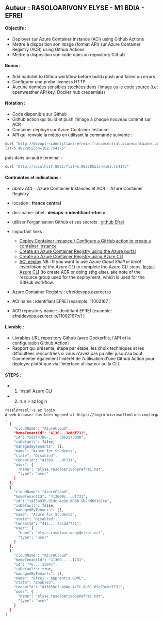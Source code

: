 ## Auteur : RASOLOARIVONY ELYSE - M1 BDIA - EFREI

#### Objectifs :
* Deployer sur Azure Container Instance (ACI) using Github Actions
* Mettre à disposition son image (format API) sur Azure Container Registry (ACR) using
Github Actions
* Mettre à disposition son code dans un repository Github

#### Bonus :
* Add hadolint to Github workflow before build+push and failed on errors
* Configurer une probe liveness HTTP
* Aucune données sensibles stockées dans l'image ou le code source (i.e: openweather API
key, Docker hub credentials)

#### Notation :
- Code disponible sur Github
- Github action qui build et push l'image à chaque nouveau commit sur ACR
- Container deployé sur Azure Container Instance
- API qui renvoie la météo en utilisant la commande suivante :
```bash
curl "http://devops-<identifiant-efrei>.francecentral.azurecontainer.io/?
lat=5.902785&lon=102.754175"
```
puis dans un autre terminal :
```bash
curl "http://localhost:8081/?lat=5.902785&lon=102.754175"
```

#### Contraintes et indications :
* *abrév* ACI = Azure Container Instances et ACR = Azure Container Registry
* location : **france central**
* dns-name-label : **devops-< identifiant-efrei >**
* utiliser l'organisation Github et ses secrets : [github Efrei](https://github.com/efrei-devops-apprentis-bdml)
* Important links : 
	- [Deploy Container instance / Configure a GitHub action to create a container instance](https://docs.microsoft.com/en-us/azure/container-instances/container-instances-github-action#save-credentials-to-github-repo)
	- [Create an Azure Container Registry using the Azure portal](https://docs.microsoft.com/en-us/azure/container-registry/container-registry-get-started-portal)
	- [Create an Azure Container Registry using Azure CLI](https://docs.microsoft.com/en-us/azure/container-registry/container-registry-get-started-azure-cli)
	- [ACI deploy](https://github.com/azure/aci-deploy)
NB : If you want to use *Azure Cloud Shell* or *local installation of the Azure CLI* to complete the Azure CLI steps. [Install Azure CLI](https://docs.microsoft.com/en-us/cli/azure/install-azure-cli) (to create ACR or doing sthg else). ake note of the resource group used for the deployment, which is used for the GitHub workflow.

* Azure Container Registry : efreidevops.azurecr.io
* ACI name : identifiant EFREI (example: 11002167 )
* ACR repository name : identifiant EFREI (example: efreidevops.azurecr.io/11002167:v1 )


#### Livrable : 
* Livrables
URL repository Github (avec Dockerfile, l'API et la configuration Github Action)
* Rapport qui présente, étape par étape, les choix techniques et les difficultées rencontrées
si vous n'avez pas pu aller jusqu'au bout. Commenter également l'intérêt de l'utilisation
d'une Github Action pour deployer plutôt que via l'interface utilisateur ou la CLI.


#### STEPS :
* 1. Install Azure CLI
* 2. run > az login 
```bash 
rasel@rasel:~$ az login
A web browser has been opened at https://login.microsoftonline.com/organizations/oauth2/v2.0/authorize. Please continue the login in the web browser. If no web browser is available or if the web browser fails to open, use device code flow with `az login --use-device-code`.
[
  {
    "cloudName": "AzureCloud",
    "homeTenantId": "4136...3cddf731",
    "id": "5e344786-.... c8b31730d0",
    "isDefault": false,
    "managedByTenants": [],
    "name": "Azure for Students",
    "state": "Disabled",
    "tenantId": "41360....df731",
    "user": {
      "name": "elyse.rasoloarivony@efrei.net",
      "type": "user"
    }
  },
  {
    "cloudName": "AzureCloud",
    "homeTenantId": "413600c...df731",
    "id": "14f3b93b-01dc-4e9e-8688-5b2dd60107ce",
    "isDefault": false,
    "managedByTenants": [],
    "name": "Azure for Students",
    "state": "Disabled",
    "tenantId": "413....73cddf731",
    "user": {
      "name": "elyse.rasoloarivony@efrei.net",
      "type": "user"
    }
  },
  {
    "cloudName": "AzureCloud",
    "homeTenantId": "41360.....f731",
    "id": "76....13047",
    "isDefault": true,
    "managedByTenants": [],
    "name": "Efrei - Apprentis BDML",
    "state": "Enabled",
    "tenantId": "413600cf-bd4e-4c7c-8a61-69e73cddf731",
    "user": {
      "name": "elyse.rasoloarivony@efrei.net",
      "type": "user"
    }
  }
]


```
